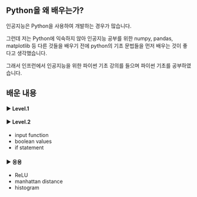 ## Python을 왜 배우는가?
인공지능은 Python을 사용하여 개발하는 경우가 많습니다.

그런데 저는 Python에 익숙하지 않아 인공지능 공부를 위한 numpy, pandas, matplotlib 등 다른 것들을 배우기 전에 python의 기초 문법들을 먼저 배우는 것이 좋다고 생각했습니다.

그래서 인프런에서 인공지능을 위한 파이썬 기초 강의를 들으며 파이썬 기초를 공부하였습니다.

## 배운 내용
#### ▶ Level.1


#### ▶ Level.2
  - input function
  - boolean values
  - if statement

#### ▶ 응용
  - ReLU
  - manhattan distance
  - histogram
